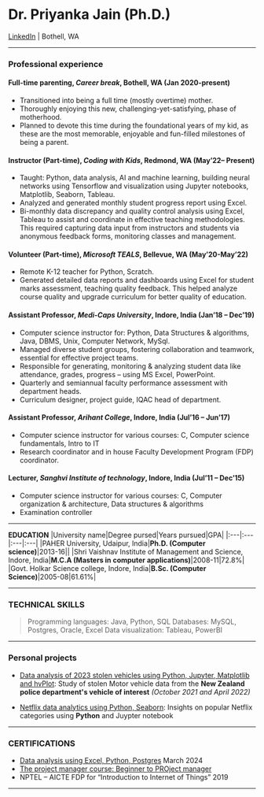 # Dr. Priyanka Jain (Ph.D.)

[LinkedIn](https://www.linkedin.com/in/drpriyankajain/) | Bothell, WA

---
### Professional experience


#### Full-time parenting, _Career break_, Bothell, WA (Jan 2020-present)
- Transitioned into being a full time (mostly overtime) mother.
- Thoroughly enjoying this new, challenging-yet-satisfying, phase of motherhood. 
- Planned to devote this time during the foundational years of my kid, as these are the most memorable, enjoyable and fun-filled milestones of being a parent.

#### Instructor (Part-time), _Coding with Kids_, Redmond, WA (May’22– Present)

- Taught: Python, data analysis, AI and machine learning, building neural networks using Tensorflow and visualization using Jupyter notebooks, Matplotlib, Seaborn, Tableau.
- Analyzed and generated monthly student progress report using Excel.
- Bi-monthly data discrepancy and quality control analysis using Excel, Tableau to assist and coordinate in effective teaching methodologies. This required capturing data input from instructors and students via anonymous feedback forms, monitoring classes and management.

#### Volunteer (Part-time), _Microsoft TEALS_, Bellevue, WA (May’20-May’22)

- Remote K-12 teacher for Python, Scratch.
- Generated detailed data reports and dashboards using Excel for student marks assessment, teaching quality feedback. This helped analyze course quality and upgrade curriculum for better quality of education.

#### Assistant Professor, _Medi-Caps University_, Indore, India (Jan’18 – Dec’19)

- Computer science instructor for: Python, Data Structures & algorithms, Java, DBMS, Unix, Computer Network, MySql.
- Managed diverse student groups, fostering collaboration and teamwork, essential for effective project teams.
- Responsible for generating, monitoring & analyzing student data like attendance, grades, progress – using MS Excel, PowerPoint.
- Quarterly and semiannual faculty performance assessment with department heads.
- Curriculum designer, project guide, IQAC head of department.

#### Assistant Professor, _Arihant College_, Indore, India (Jul’16 – Jun’17)

- Computer science instructor for various courses: C, Computer science fundamentals, Intro to IT
- Research coordinator and in house Faculty Development Program (FDP) coordinator.

#### Lecturer, _Sanghvi Institute of technology_, Indore, India (Jul’11 – Dec’15)

- Computer science instructor for various courses: C, Computer organization & architecture, Data structures & algorithms
- Examination controller
---
**EDUCATION**
|University name|Degree pursed|Years pursued|GPA|
|:---|:---|:---|:---|
|PAHER University, Udaipur, India|**Ph.D. (Computer science)**|2013-16||
|Shri Vaishnav Institute of Management and Science, Indore, India|**M.C.A (Masters in computer applications)**|2008-11|72.8%|
|Govt. Holkar Science college, Indore, India|**B.Sc. (Computer Science)**|2005-08|61.61%|

---
### TECHNICAL SKILLS

> Programming languages: Java, Python, SQL
> Databases:  MySQL, Postgres, Oracle, Excel
> Data visualization:  Tableau, PowerBI
---
### Personal projects

- [Data analysis of 2023 stolen vehicles using Python, Jupyter, Matplotlib and hvPlot](https://www.linkedin.com/pulse/motor-vehicle-theft-analysis-using-python-dr-priyanka-jain-42ngc/): Study of stolen Motor vehicle data from the **New Zealand police department's vehicle of interest** _(October 2021 and April 2022)_

- [Netflix data analytics using Python, Seaborn](https://www.linkedin.com/pulse/netfix-data-analytics-using-python-dr-priyanka-jain-rjyfc):  Insights on popular Netflix categories using **Python** and Juypter notebook
---
### CERTIFICATIONS

- [Data analysis using Excel, Python, Postgres](https://www.udemy.com/certificate/UC-c6c05822-1ca4-4cd1-940d-417261f19199/) March 2024
- [The project manager course: Beginner to PROject manager](https://www.udemy.com/certificate/UC-58ccb531-0315-4d61-a425-c648d122b580/)
- NPTEL – AICTE FDP for “Introduction to Internet of Things” 2019
---
